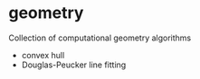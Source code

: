 # geometry
Collection of computational geometry algorithms

* convex hull
* Douglas-Peucker line fitting
